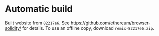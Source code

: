 # Automatic build
Built website from `82217e6`. See https://github.com/ethereum/browser-solidity/ for details.
To use an offline copy, download `remix-82217e6.zip`.
